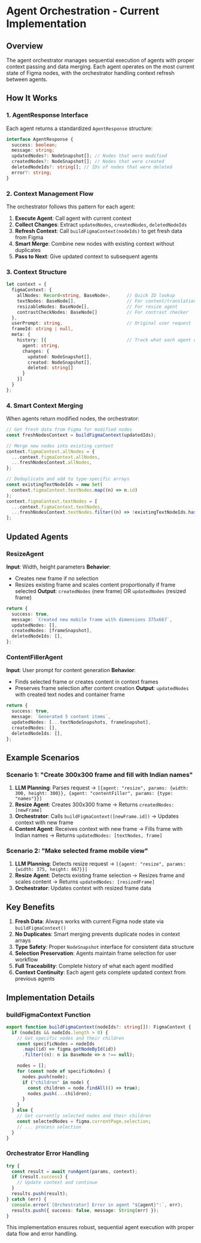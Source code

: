 # Agent Orchestration - Current Implementation

## Overview

The agent orchestrator manages sequential execution of agents with proper context passing and data merging. Each agent operates on the most current state of Figma nodes, with the orchestrator handling context refresh between agents.

## How It Works

### 1. AgentResponse Interface

Each agent returns a standardized `AgentResponse` structure:

```typescript
interface AgentResponse {
  success: boolean;
  message: string;
  updatedNodes?: NodeSnapshot[]; // Nodes that were modified
  createdNodes?: NodeSnapshot[]; // Nodes that were created
  deletedNodeIds?: string[]; // IDs of nodes that were deleted
  error?: string;
}
```

### 2. Context Management Flow

The orchestrator follows this pattern for each agent:

1. **Execute Agent**: Call agent with current context
2. **Collect Changes**: Extract `updatedNodes`, `createdNodes`, `deletedNodeIds`
3. **Refresh Context**: Call `buildFigmaContext(nodeIds)` to get fresh data from Figma
4. **Smart Merge**: Combine new nodes with existing context without duplicates
5. **Pass to Next**: Give updated context to subsequent agents

### 3. Context Structure

```typescript
let context = {
  figmaContext: {
    allNodes: Record<string, BaseNode>,      // Quick ID lookup
    textNodes: BaseNode[],                   // For content/translation agents
    resizableNodes: BaseNode[],              // For resize agent
    contrastCheckNodes: BaseNode[]           // For contrast checker
  },
  userPrompt: string,                        // Original user request
  frameId: string | null,
  meta: {
    history: [{                              // Track what each agent did
      agent: string,
      changes: {
        updated: NodeSnapshot[],
        created: NodeSnapshot[],
        deleted: string[]
      }
    }]
  }
};
```

### 4. Smart Context Merging

When agents return modified nodes, the orchestrator:

```typescript
// Get fresh data from Figma for modified nodes
const freshNodesContext = buildFigmaContext(updatedIds);

// Merge new nodes into existing context
context.figmaContext.allNodes = {
  ...context.figmaContext.allNodes,
  ...freshNodesContext.allNodes,
};

// Deduplicate and add to type-specific arrays
const existingTextNodeIds = new Set(
  context.figmaContext.textNodes.map((n) => n.id)
);
context.figmaContext.textNodes = [
  ...context.figmaContext.textNodes,
  ...freshNodesContext.textNodes.filter((n) => !existingTextNodeIds.has(n.id)),
];
```

## Updated Agents

### ResizeAgent

**Input**: Width, height parameters
**Behavior**:

- Creates new frame if no selection
- Resizes existing frame and scales content proportionally if frame selected
  **Output**: `createdNodes` (new frame) OR `updatedNodes` (resized frame)

```typescript
return {
  success: true,
  message: `Created new mobile frame with dimensions 375x667`,
  updatedNodes: [],
  createdNodes: [frameSnapshot],
  deletedNodeIds: [],
};
```

### ContentFillerAgent

**Input**: User prompt for content generation
**Behavior**:

- Finds selected frame or creates content in context frames
- Preserves frame selection after content creation
  **Output**: `updatedNodes` with created text nodes and container frame

```typescript
return {
  success: true,
  message: `Generated 5 content items`,
  updatedNodes: [...textNodeSnapshots, frameSnapshot],
  createdNodes: [],
  deletedNodeIds: [],
};
```

## Example Scenarios

### Scenario 1: "Create 300x300 frame and fill with Indian names"

1. **LLM Planning**: Parses request → `[{agent: "resize", params: {width: 300, height: 300}}, {agent: "contentFiller", params: {type: "names"}}]`
2. **Resize Agent**: Creates 300x300 frame → Returns `createdNodes: [newFrame]`
3. **Orchestrator**: Calls `buildFigmaContext([newFrame.id])` → Updates context with new frame
4. **Content Agent**: Receives context with new frame → Fills frame with Indian names → Returns `updatedNodes: [textNodes, frame]`

### Scenario 2: "Make selected frame mobile view"

1. **LLM Planning**: Detects resize request → `[{agent: "resize", params: {width: 375, height: 667}}]`
2. **Resize Agent**: Detects existing frame selection → Resizes frame and scales content → Returns `updatedNodes: [resizedFrame]`
3. **Orchestrator**: Updates context with resized frame data

## Key Benefits

1. **Fresh Data**: Always works with current Figma node state via `buildFigmaContext()`
2. **No Duplicates**: Smart merging prevents duplicate nodes in context arrays
3. **Type Safety**: Proper `NodeSnapshot` interface for consistent data structure
4. **Selection Preservation**: Agents maintain frame selection for user workflow
5. **Full Traceability**: Complete history of what each agent modified
6. **Context Continuity**: Each agent gets complete updated context from previous agents

## Implementation Details

### buildFigmaContext Function

```typescript
export function buildFigmaContext(nodeIds?: string[]): FigmaContext {
  if (nodeIds && nodeIds.length > 0) {
    // Get specific nodes and their children
    const specificNodes = nodeIds
      .map((id) => figma.getNodeById(id))
      .filter((n): n is BaseNode => n !== null);

    nodes = [];
    for (const node of specificNodes) {
      nodes.push(node);
      if ("children" in node) {
        const children = node.findAll(() => true);
        nodes.push(...children);
      }
    }
  } else {
    // Get currently selected nodes and their children
    const selectedNodes = figma.currentPage.selection;
    // ... process selection
  }
}
```

### Orchestrator Error Handling

```typescript
try {
  const result = await runAgent(params, context);
  if (result.success) {
    // Update context and continue
  }
  results.push(result);
} catch (err) {
  console.error(`[Orchestrator] Error in agent "${agent}":`, err);
  results.push({ success: false, message: String(err) });
}
```

This implementation ensures robust, sequential agent execution with proper data flow and error handling.

